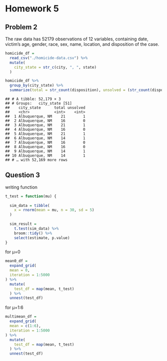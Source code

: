 Homework 5
================

## Problem 2

The raw data has 52179 observations of 12 variables, containing date,
victim’s age, gender, race, sex, name, location, and disposition of the
case.

``` r
homicide_df =
  read_csv("./homicide-data.csv") %>% 
  mutate(
    city_state = str_c(city, ", ", state)
  )
```

``` r
homicide_df %>% 
  group_by(city_state) %>% 
  summarize(total = str_count(disposition), unsolved = (str_count(disposition, "Closed without arrest") + str_count(disposition, "Open/No arrest") ))
```

    ## # A tibble: 52,179 × 3
    ## # Groups:   city_state [51]
    ##    city_state      total unsolved
    ##    <chr>           <int>    <int>
    ##  1 Albuquerque, NM    21        1
    ##  2 Albuquerque, NM    16        0
    ##  3 Albuquerque, NM    21        1
    ##  4 Albuquerque, NM    16        0
    ##  5 Albuquerque, NM    21        1
    ##  6 Albuquerque, NM    14        1
    ##  7 Albuquerque, NM    16        0
    ##  8 Albuquerque, NM    16        0
    ##  9 Albuquerque, NM    14        1
    ## 10 Albuquerque, NM    14        1
    ## # … with 52,169 more rows

## Question 3

writing function

``` r
t_test = function(mu) {
  
  sim_data = tibble(
    x = rnorm(mean = mu, n = 30, sd = 5)
  )
  
  sim_result =
    t.test(sim_data) %>% 
    broom::tidy() %>% 
    select(estimate, p.value) 
}
```

for μ=0

``` r
mean0_df =
  expand_grid(
  mean = 0,
  iteration = 1:5000
) %>% 
  mutate(
    test_df = map(mean, t_test)
  ) %>% 
  unnest(test_df)
```

for μ=1:6

``` r
multimean_df =
  expand_grid(
  mean = c(1:6),
  iteration = 1:5000
) %>% 
  mutate(
    test_df = map(mean, t_test)
  ) %>% 
  unnest(test_df)
```
